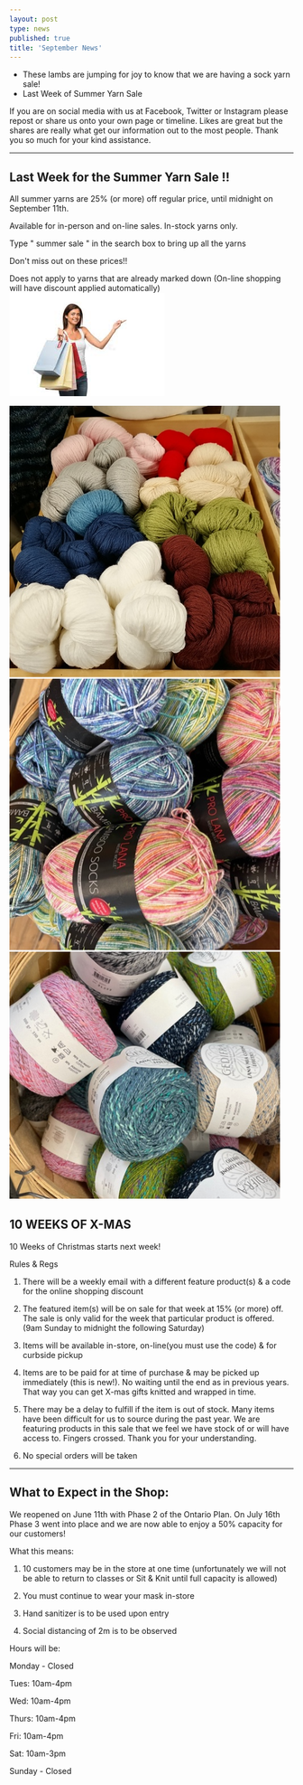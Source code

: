 ```yaml
---
layout: post
type: news
published: true
title: 'September News'
---
```


- These lambs are jumping for joy to know that we are having
a sock yarn sale!
- Last Week of Summer Yarn Sale

If you are on social media with us at Facebook, Twitter or Instagram please repost or share us onto your own page or timeline. Likes are great but the shares are really what get our information out to the most people. Thank you so much for your kind assistance.
<hr />
<h2>Last Week for the Summer Yarn Sale !!</h2>
All summer yarns are 25% (or more) off regular price, until midnight on September 11th.

Available for in-person and on-line sales. In-stock yarns only.

Type     " summer sale " in the search box to bring up all the yarns

Don't miss out on these prices!!  

Does not apply to yarns that are already marked down
(On-line shopping will have discount applied automatically)
  <img src="/img/shopping.jpg"><br />
 
<a href="https://www.woolandsilkcoshop.com/products/bamboo-socks?_pos=2&_sid=910d88ab7&_ss=r&utm_campaign=campaign%3A+21-09-05++Last+week+of+summer+sale%2C+Intro+10+weeks+Xmas+%28612a47e1db9a1d001e961cb6%29&utm_medium=email&utm_source=omnisend">
  <img src="/img/yarn_sale.png"></a>
   
<a href="https://www.woolandsilkcoshop.com/products/bamboo-socks?_pos=2&_sid=910d88ab7&_ss=r&utm_campaign=campaign%3A+21-09-05++Last+week+of+summer+sale%2C+Intro+10+weeks+Xmas+%28612a47e1db9a1d001e961cb6%29&utm_medium=email&utm_source=omnisend">
  <img src="/img/yarn_sale2.png"></a>
   
<a href="https://www.woolandsilkcoshop.com/products/lana-mia-cotone-effetto?_pos=2&_sid=42feadf04&_ss=r&utm_campaign=campaign%3A+21-09-05++Last+week+of+summer+sale%2C+Intro+10+weeks+Xmas+%28612a47e1db9a1d001e961cb6%29&utm_medium=email&utm_source=omnisend">
  <img src="/img/yarn_sale3.png"></a>
  <h2>10 WEEKS OF X-MAS</h2>

10 Weeks of Christmas starts next week!

Rules & Regs

1. There will be a weekly email with a different feature product(s) & a code for the online shopping discount

2. The featured item(s) will be on sale for that week at 15% (or more) off. The sale is only valid for the week that particular product is offered. (9am Sunday to midnight the following Saturday)

3. Items will be available in-store, on-line(you must use the code) & for curbside pickup

4. Items are to be paid for at time of purchase & may be picked up immediately (this is new!). No waiting until the end as in previous years. That way you can get X-mas gifts knitted and wrapped in time.

5. There may be a delay to fulfill if the item is out of stock. Many items have been difficult for us to source during the past year. We are featuring products in this sale that we feel we have stock of or will have access to. Fingers crossed. Thank you for your understanding.

6.  No special orders will be taken

<hr />
<h2>What to Expect in the Shop:</h2>

We reopened on June 11th with Phase 2 of the Ontario Plan. On July 16th Phase 3 went into place and we are now able to enjoy a 50% capacity for our customers!

What this means:

1.  10 customers may be in the store at one time (unfortunately we will not be able to return to classes or Sit & Knit until full capacity is allowed)

2.  You must continue to wear your mask in-store

3.  Hand sanitizer is to be used upon entry

4.  Social distancing of 2m is to be observed

Hours will be:

Monday - Closed

Tues: 10am-4pm

Wed:  10am-4pm

Thurs: 10am-4pm

Fri:    10am-4pm

Sat:    10am-3pm

Sunday - Closed
